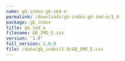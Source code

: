 ```yaml
---
name: gb-index-gb-imd-e
permalink: /downloads/gb-index-gb-imd-e/1_0
package: gb_index
title: gb_imd_e
filename: GB_IMD_E.csv
version: '1.0'
full_version: 1.0.0
file: /data/gb_index/1.0/GB_IMD_E.csv
---
```

